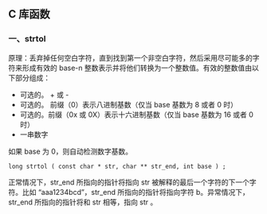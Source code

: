 ## C 库函数

### 一、strtol 

原理：丢弃掉任何空白字符，直到找到第一个非空白字符，然后采用尽可能多的字符来形成有效的 base-n 整数表示并将他们转换为一个整数值。有效的整数值由以下部分组成：

- 可选的。 + 或 -
- 可选的。 前缀（0）表示八进制基数（仅当 base 基数为 8 或者 0 时）
- 可选的。前缀（0x 或 0X）表示十六进制基数（仅当 base 基数为 16 或者 0 时）
- 一串数字

如果 base 为 0，则自动检测数字基数。

```
long strtol ( const char * str, char ** str_end, int base ) ;
```

正常情况下，str_end 所指向的指针将指向 str 被解释的最后一个字符的下一个字符。比如 “aaa1234bcd”，str_end 所指向的指针将指向字符 b。异常情况下，str_end 所指向的指针将和 str 相等，指向 str 。

